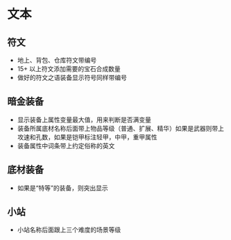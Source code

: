 # 文本

## 符文
* 地上、背包、仓库符文带编号
* 15+ 以上符文添加需要的宝石合成数量
* 做好的符文之语装备显示符号同样带编号

## 暗金装备
* 显示装备上属性变量最大值，用来判断是否满变量
* 装备所属底材名称后面带上物品等级（普通、扩展、精华）如果是武器则带上攻速和孔数，如果是铠甲标注轻甲，中甲，重甲属性
* 装备属性中词条带上约定俗称的英文
## 底材装备

* 如果是“特等”的装备，则突出显示

## 小站
* 小站名称后面跟上三个难度的场景等级